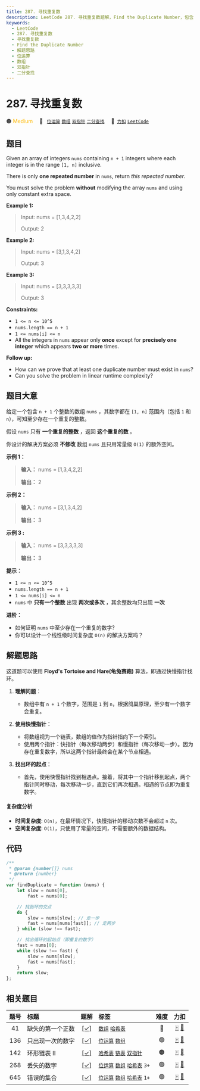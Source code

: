 ```yaml
---
title: 287. 寻找重复数
description: LeetCode 287. 寻找重复数题解，Find the Duplicate Number，包含解题思路、复杂度分析以及完整的 JavaScript 代码实现。
keywords:
  - LeetCode
  - 287. 寻找重复数
  - 寻找重复数
  - Find the Duplicate Number
  - 解题思路
  - 位运算
  - 数组
  - 双指针
  - 二分查找
---
```


# 287. 寻找重复数

🟠 <font color=#ffb800>Medium</font>&emsp; 🔖&ensp; [`位运算`](/tag/bit-manipulation.md) [`数组`](/tag/array.md) [`双指针`](/tag/two-pointers.md) [`二分查找`](/tag/binary-search.md)&emsp; 🔗&ensp;[`力扣`](https://leetcode.cn/problems/find-the-duplicate-number) [`LeetCode`](https://leetcode.com/problems/find-the-duplicate-number)

## 题目

Given an array of integers `nums` containing `n + 1` integers where each
integer is in the range `[1, n]` inclusive.

There is only **one repeated number** in `nums`, return _this repeated
number_.

You must solve the problem **without** modifying the array `nums` and using
only constant extra space.

**Example 1:**

> Input: nums = [1,3,4,2,2]
>
> Output: 2

**Example 2:**

> Input: nums = [3,1,3,4,2]
>
> Output: 3

**Example 3:**

> Input: nums = [3,3,3,3,3]
>
> Output: 3

**Constraints:**

- `1 <= n <= 10^5`
- `nums.length == n + 1`
- `1 <= nums[i] <= n`
- All the integers in `nums` appear only **once** except for **precisely one integer** which appears **two or more** times.

**Follow up:**

- How can we prove that at least one duplicate number must exist in `nums`?
- Can you solve the problem in linear runtime complexity?

## 题目大意

给定一个包含 `n + 1` 个整数的数组 `nums` ，其数字都在 `[1, n]` 范围内（包括 `1` 和 `n`），可知至少存在一个重复的整数。

假设 `nums` 只有 **一个重复的整数** ，返回 **这个重复的数** 。

你设计的解决方案必须 **不修改** 数组 `nums` 且只用常量级 `O(1)` 的额外空间。

**示例 1：**

> **输入：** nums = [1,3,4,2,2]
>
> **输出：** 2

**示例 2：**

> **输入：** nums = [3,1,3,4,2]
>
> **输出：** 3

**示例 3 :**

> **输入：** nums = [3,3,3,3,3]
>
> **输出：** 3

**提示：**

- `1 <= n <= 10^5`
- `nums.length == n + 1`
- `1 <= nums[i] <= n`
- `nums` 中 **只有一个整数** 出现 **两次或多次** ，其余整数均只出现 **一次**

**进阶：**

- 如何证明 `nums` 中至少存在一个重复的数字?
- 你可以设计一个线性级时间复杂度 `O(n)` 的解决方案吗？

## 解题思路

这道题可以使用 **Floyd's Tortoise and Hare(龟兔赛跑)** 算法，即通过快慢指针找环。

1. **理解问题**：

   - 数组中有 `n + 1` 个数字，范围是 `1` 到 `n`，根据鸽巢原理，至少有一个数字会重复。

2. **使用快慢指针**：

   - 将数组视为一个链表，数组的值作为指针指向下一个索引。
   - 使用两个指针：快指针（每次移动两步）和慢指针（每次移动一步）。因为存在重复数字，所以这两个指针最终会在某个节点相遇。

3. **找出环的起点**：
   - 首先，使用快慢指针找到相遇点。接着，将其中一个指针移到起点，两个指针同时移动，每次移动一步，直到它们再次相遇。相遇的节点即为重复数字。

#### 复杂度分析

- **时间复杂度**: `O(n)`，在最坏情况下，快慢指针的移动次数不会超过 `n` 次。
- **空间复杂度**: `O(1)`，只使用了常量的空间，不需要额外的数据结构。

## 代码

```javascript
/**
 * @param {number[]} nums
 * @return {number}
 */
var findDuplicate = function (nums) {
	let slow = nums[0],
		fast = nums[0];

	// 找到环的交点
	do {
		slow = nums[slow]; // 走一步
		fast = nums[nums[fast]]; // 走两步
	} while (slow !== fast);

	// 找出循环的起始点（即重复的数字）
	fast = nums[0];
	while (slow !== fast) {
		slow = nums[slow];
		fast = nums[fast];
	}
	return slow;
};
```

## 相关题目

<!-- prettier-ignore -->
| 题号 | 标题 | 题解 | 标签 | 难度 | 力扣 |
| :------: | :------ | :------: | :------ | :------: | :------: |
| 41 | 缺失的第一个正数 | [[✓]](/problem/0041.md) |  [`数组`](/tag/array.md) [`哈希表`](/tag/hash-table.md) | 🔴 | [🀄️](https://leetcode.cn/problems/first-missing-positive) [🔗](https://leetcode.com/problems/first-missing-positive) |
| 136 | 只出现一次的数字 | [[✓]](/problem/0136.md) |  [`位运算`](/tag/bit-manipulation.md) [`数组`](/tag/array.md) | 🟢 | [🀄️](https://leetcode.cn/problems/single-number) [🔗](https://leetcode.com/problems/single-number) |
| 142 | 环形链表 II | [[✓]](/problem/0142.md) |  [`哈希表`](/tag/hash-table.md) [`链表`](/tag/linked-list.md) [`双指针`](/tag/two-pointers.md) | 🟠 | [🀄️](https://leetcode.cn/problems/linked-list-cycle-ii) [🔗](https://leetcode.com/problems/linked-list-cycle-ii) |
| 268 | 丢失的数字 | [[✓]](/problem/0268.md) |  [`位运算`](/tag/bit-manipulation.md) [`数组`](/tag/array.md) [`哈希表`](/tag/hash-table.md) `3+` | 🟢 | [🀄️](https://leetcode.cn/problems/missing-number) [🔗](https://leetcode.com/problems/missing-number) |
| 645 | 错误的集合 | [[✓]](/problem/0645.md) |  [`位运算`](/tag/bit-manipulation.md) [`数组`](/tag/array.md) [`哈希表`](/tag/hash-table.md) `1+` | 🟢 | [🀄️](https://leetcode.cn/problems/set-mismatch) [🔗](https://leetcode.com/problems/set-mismatch) |